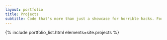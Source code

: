 ```yaml
---
layout: portfolio
title: Projects
subtitle: Code that's more than just a showcase for horrible hacks. For the most part.
---
```


{% include portfolio_list.html elements=site.projects %}
